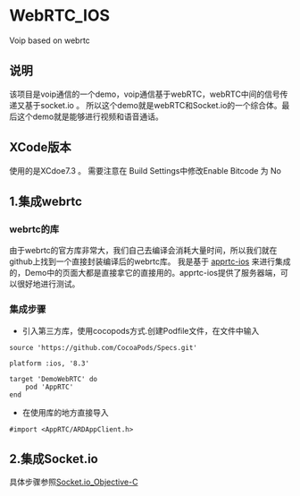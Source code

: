 # WebRTC_IOS
Voip based on webrtc

## 说明

该项目是voip通信的一个demo，voip通信基于webRTC，webRTC中间的信号传递又基于socket.io 。 所以这个demo就是webRTC和Socket.io的一个综合体。最后这个demo就是能够进行视频和语音通话。

## XCode版本

使用的是XCdoe7.3 。 需要注意在 Build Settings中修改Enable Bitcode 为 No

## 1.集成webrtc

### webrtc的库

由于webrtc的官方库非常大，我们自己去编译会消耗大量时间，所以我们就在github上找到一个直接封装编译后的webrtc库。
我是基于 [apprtc-ios](https://github.com/ISBX/apprtc-ios) 来进行集成的，Demo中的页面大都是直接拿它的直接用的。apprtc-ios提供了服务器端，可以很好地进行测试。

### 集成步骤

* 引入第三方库，使用cocopods方式.创建Podfile文件，在文件中输入

```
source 'https://github.com/CocoaPods/Specs.git'

platform :ios, '8.3'

target 'DemoWebRTC' do
	pod 'AppRTC'
end
```
* 在使用库的地方直接导入

```
#import <AppRTC/ARDAppClient.h>
```

## 2.集成Socket.io

具体步骤参照[Socket.io_Objective-C](https://github.com/MaxwellQi/Socket.io_Objective-C)